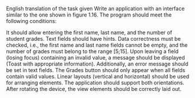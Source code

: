 English translation of the task given
Write an application with an interface similar to the one shown in figure 1.16. The program should meet the following conditions:

It should allow entering the first name, last name, and the number of student grades.
Text fields should have hints.
Data correctness must be checked, i.e., the first name and last name fields cannot be empty, and the number of grades must belong to the range [5;15].
Upon leaving a field (losing focus) containing an invalid value, a message should be displayed (Toast with appropriate information). Additionally, an error message should be set in text fields.
The Grades button should only appear when all fields contain valid values.
Linear layouts (vertical and horizontal) should be used for arranging elements. The application should support both orientations. After rotating the device, the view elements should be correctly laid out.
